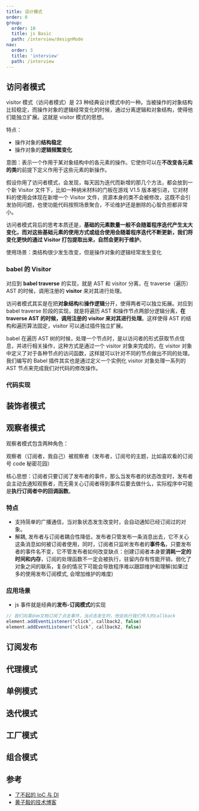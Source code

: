 ```yaml
---
title: 设计模式
order: 0
group:
  order: 10
  title: js Basic
  path: /interview/designMode
nav:
  order: 3
  title: 'interview'
  path: /interview
---
```


## 访问者模式

visitor 模式（访问者模式）是 23 种经典设计模式中的一种。当被操作的对象结构比较稳定，而操作对象的逻辑经常变化的时候，通过分离逻辑和对象结构，使得他们能独立扩展。这就是 visitor 模式的思想。

特点：

- 操作对象的**结构稳定**
- 操作对象的**逻辑频繁变化**

意图：表示一个作用于某对象结构中的各元素的操作。它使你可以在**不改变各元素的类**的前提下定义作用于这些元素的新操作。

假设你用了访问者模式，会发现，每天因为迭代而新增的那几个方法，都会放到一个新 Visitor 文件下，比如一种纳米材料的门板在游戏 V1.5 版本被引进，它对材料的使用会体现在新增一个 Visitor 文件，资源本身的类不会被修改，这既不会引发协同问题，也使功能代码按照场景聚合，不论维护还是删除的心智负担都非常小。

访问者模式背后的思考本质还是，**基础的元素数量一般不会随着程序迭代产生太大变化，而对这些基础元素的使用方式或组合使用会随着程序迭代不断更新，我们将变化更快的通过 Visitor 打包提取出来，自然会更利于维护**。

使用场景：类结构很少发生改变，但是操作对象的逻辑经常发生变化

### babel 的 Visitor

对应到 **babel traverse** 的实现，就是 AST 和 visitor 分离，在 traverse（遍历）AST 的时候，调用注册的 **visitor** 来对其进行处理。

访问者模式其实是在把**对象结构**和**操作逻辑**分开，使得两者可以独立拓展。对应到 babel traverse 阶段的实现，就是将遍历 AST 和操作节点两部分逻辑分离，**在 traverse AST 的时候，调用注册的 visitor 来对其进行处理**。这样使得 AST 的结构和遍历算法固定，visitor 可以通过插件独立扩展。

babel 在遍历 AST 树的时候，处理一个节点时，是以访问者的形式获取节点信息，并进行相关操作，这种方式是通过一个 visitor 对象来完成的，在 visitor 对象中定义了对于各种节点的访问函数，这样就可以针对不同的节点做出不同的处理。我们编写的 Babel 插件其实也是通过定义一个实例化 visitor 对象处理一系列的 AST 节点来完成我们对代码的修改操作。

### 代码实现

## 装饰者模式

## 观察者模式

观察者模式包含两种角色：

观察者（订阅者，我自己）被观察者（发布者，订阅号的主题，比如喜欢看的订阅号 code 秘密花园）

核心思想：订阅者只要订阅了发布者的事件，那么当发布者的状态改变时，发布者会主动去通知观察者，而无需关心订阅者得到事件后要去做什么，实际程序中可能是**执行订阅者中的回调函数**。

### 特点

- 支持简单的广播通信，当对象状态发生改变时，会自动通知已经订阅过的对象。
- 解耦, 发布者与订阅者耦合性降低，发布者只管发布一条消息出去，它不关心这条消息如何被订阅者使用，同时，订阅者只监听发布者的**事件名**，只要发布者的事件名不变，它不管发布者如何改变缺点：创建订阅者本身要**消耗一定的时间和内存**，订阅的处理函数不一定会被执行，驻留内存有性能开销，弱化了对象之间的联系，复杂的情况下可能会导致程序难以跟踪维护和理解(如果过多的使用发布订阅模式, 会增加维护的难度)

### 应用场景

- js 事件就是经典的**发布-订阅模式**的实现

```js
// 我们向某dom文档订阅了点击事件，当点击发生时，他会执行我们传入的callback
element.addEventListener(‘click’, callback2, false)
element.addEventListener(‘click’, callback2, false)
```

## 订阅发布

## 代理模式

## 单例模式

## 迭代模式

## 工厂模式

## 组合模式

## 参考

- [了不起的 IoC 与 DI](https://mp.weixin.qq.com/s/fVwGIP3vJXqoQX9jK6NAVw)
- [黄子毅的技术博客](https://github.com/ascoders/weekly/tree/master/%E8%AE%BE%E8%AE%A1%E6%A8%A1%E5%BC%8F)
